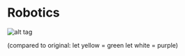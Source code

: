 # Robotics

![alt tag](http://postimg.org/image/wvxp5kgwh/)

(compared to original: 
let yellow = green
let white = purple) 


